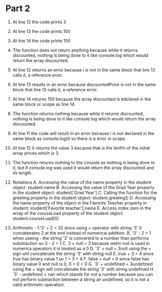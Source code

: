 # Part 2
1. At line 12 the code prints 3 
2. At line 13 the code prints 150
3. At line 14 the code prints 150
4. The function does not return anything because while it returns discounted, nothing is being done to it like console.log which would return the array discounted.
5. At line 12 returns an error because i is not in the same block that line 13 calls it, a reference error. 
6. At line 13 results in an error because discountedPrice is not in the same block that line 13 calls it, a reference error.
7. At line 14 returns 150 because the array discounted is edclared in the same block or scope as line 14.
8. The function returns nothing because while it returns discounted, nothing is being done to it like console.log which would return the array discounted.
9. At line 11 the code will result in an error because i is not declared in the same block as console.log(i) so there is a error in scope.
10. At line 12 it returns the value 3 because that is the lenfrh of the initial array prices which is 3.
11. The function returns nothing to the console as nothing is being done to it, but if console.log was used it would return the array discounted and its length.
12. Notations
    A. Accessing the value of the name property in the student object: student.name
    B. Accessing the value of the Grad Year property in the student object: student['Grad Year']
    C. Calling the function for the greeting property in the student object: student.greeting()
    D. Accessing the name property of the object in the Favorite Teacher property in student: student['Favorite teacher'].name
    E. Access index zero in the array of the courseLoad property of the student object: student.courseLoad[0]

13. Arithmetic
    ⋅⋅1.'3' + 2 = 32 since using + operator with string '3' it concatenates 2 at the end instead of numerical addition.
    B. '3' - 2 = 1 when useing - the string '3' is concerted to a number than performs substraction so 3 - 2 = 1
    C. 3 + null = 3 because wehn null is used in numerica operators it is treated as a 0
    D. '3' + null = 3null using the + sign will concatenate the string '3' with string null
    E. true + 3 = 4 since true has binary value 1 so 1 + 3 = 4
    F. false + null = 0 since false has binary value 0 and null is 0, 0 + 0 = 0
    G. '3' + undefined = 3undefined using the + sign will concatenate the string '3' with string undefined
    H. '3' - undefined = nan which stands for not a number because you can not perform subtraction between a string an undefined, so it is not a valid arithmetic operation.
    
